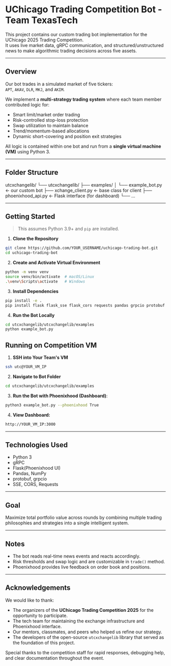 # UChicago Trading Competition Bot - Team TexasTech

This project contains our custom trading bot implementation for the UChicago 2025 Trading Competition.  
It uses live market data, gRPC communication, and structured/unstructured news to make algorithmic trading decisions across five assets.

---

##  Overview

Our bot trades in a simulated market of five tickers:  
`APT`, `AKAV`, `DLR`, `MKJ`, and `AKIM`.

We implement a **multi-strategy trading system** where each team member contributed logic for:

- Smart limit/market order trading
- Risk-controlled stop-loss protection
- Swap utilization to maintain balance
- Trend/momentum-based allocations
- Dynamic short-covering and position exit strategies

All logic is contained within one bot and run from a **single virtual machine (VM)** using Python 3.

---

##  Folder Structure
utcxchangelib/ └── utcxchangelib/ ├── examples/ │ └── example_bot.py ← our custom bot ├── xchange_client.py ← base class for client ├── phoenixhood_api.py ← Flask interface (for dashboard) └── ...


---

##  Getting Started

> This assumes Python 3.9+ and `pip` are installed.

1. **Clone the Repository**

```bash
git clone https://github.com/YOUR_USERNAME/uchicago-trading-bot.git
cd uchicago-trading-bot
```
2. **Create and Activate Virtual Environment**
```bash
python -m venv venv
source venv/bin/activate  # macOS/Linux
.\venv\Scripts\activate   # Windows
```
3. **Install Dependencies**
```bash
pip install -e .
pip install flask flask_sse flask_cors requests pandas grpcio protobuf
```
4. **Run the Bot Locally**
```bash
cd utcxchangelib/utcxchangelib/examples
python example_bot.py
```
## Running on Competition VM
1. **SSH into Your Team's VM**
```bash
ssh utc@YOUR_VM_IP
```
2. **Navigate to Bot Folder**
```bash
cd utcxchangelib/utcxchangelib/examples
```
3. **Run the Bot with Phoenixhood (Dashboard)**:
```bash
python3 example_bot.py --phoenixhood True
```
4. **View Dashboard:**
```bash
http://YOUR_VM_IP:3000
```
---
##  Technologies Used
- Python 3
- gRPC
- Flask(Phoenixhood UI)
- Pandas, NumPy
- protobuf, grpcio
- SSE, CORS, Requests
---
## Goal

Maximize total portfolio value across rounds by combining multiple trading philosophies and strategies into a single intelligent system.

---
## Notes

- The bot reads real-time news events and reacts accordingly.
- Risk thresholds and swap logic and are customizable in `trade()` method.
- Phoenixhood provides live feedback on order book and positions.
 ---

## Acknowledgements

We would like to thank:

- The organizers of the **UChicago Trading Competition 2025** for the opportunity to participate.
- The tech team for maintaining the exchange infrastructure and Phoenixhood interface.
- Our mentors, classmates, and peers who helped us refine our strategy.
- The developers of the open-source `utcxchangelib` library that served as the foundation of this project.

Special thanks to the competition staff for rapid responses, debugging help, and clear documentation throughout the event.




